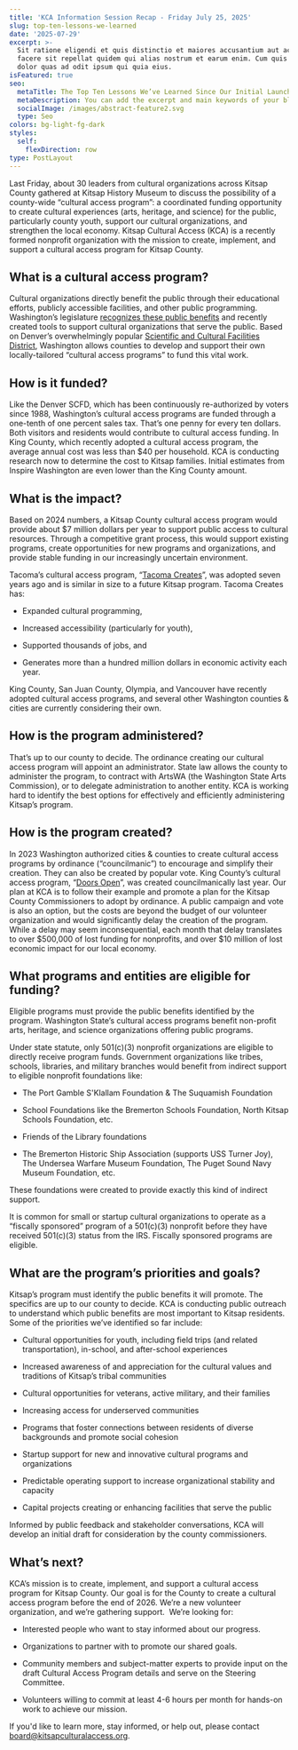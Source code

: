 ```yaml
---
title: 'KCA Information Session Recap - Friday July 25, 2025'
slug: top-ten-lessons-we-learned
date: '2025-07-29'
excerpt: >-
  Sit ratione eligendi et quis distinctio et maiores accusantium aut accusamus
  facere sit repellat quidem qui alias nostrum et earum enim. Cum quis sint eos
  dolor quas ad odit ipsum qui quia eius.
isFeatured: true
seo:
  metaTitle: The Top Ten Lessons We’ve Learned Since Our Initial Launch
  metaDescription: You can add the excerpt and main keywords of your blog post here.
  socialImage: /images/abstract-feature2.svg
  type: Seo
colors: bg-light-fg-dark
styles:
  self:
    flexDirection: row
type: PostLayout
---
```

Last Friday, about 30 leaders from cultural organizations across Kitsap County gathered at Kitsap History Museum to discuss the possibility of a county-wide “cultural access program”: a coordinated funding opportunity to create cultural experiences (arts, heritage, and science) for the public, particularly county youth, support our cultural organizations, and strengthen the local economy. Kitsap Cultural Access (KCA) is a recently formed nonprofit organization with the mission to create, implement, and support a cultural access program for Kitsap County.

## What is a cultural access program?

Cultural organizations directly benefit the public through their educational efforts, publicly accessible facilities, and other public programming. Washington’s legislature [recognizes these public benefits](https://app.leg.wa.gov/RCW/default.aspx?cite=36.160.010) and recently created tools to support cultural organizations that serve the public. Based on Denver’s overwhelmingly popular [Scientific and Cultural Facilities District](https://scfd.org/), Washington allows counties to develop and support their own locally-tailored “cultural access programs” to fund this vital work.

## How is it funded?

Like the Denver SCFD, which has been continuously re-authorized by voters since 1988, Washington’s cultural access programs are funded through a one-tenth of one percent sales tax. That’s one penny for every ten dollars. Both visitors and residents would contribute to cultural access funding. In King County, which recently adopted a cultural access program, the average annual cost was less than $40 per household. KCA is conducting research now to determine the cost to Kitsap families. Initial estimates from Inspire Washington are even lower than the King County amount.

## What is the impact?

Based on 2024 numbers, a Kitsap County cultural access program would provide about $7 million dollars per year to support public access to cultural resources. Through a competitive grant process, this would support existing programs, create opportunities for new programs and organizations, and provide stable funding in our increasingly uncertain environment.

Tacoma’s cultural access program, “[Tacoma Creates](https://www.tacomacreates.org/)”, was adopted seven years ago and is similar in size to a future Kitsap program. Tacoma Creates has:

*   Expanded cultural programming,

*   Increased accessibility (particularly for youth),

*   Supported thousands of jobs, and

*   Generates more than a hundred million dollars in economic activity each year.

King County, San Juan County, Olympia, and Vancouver have recently adopted cultural access programs, and several other Washington counties & cities are currently considering their own.

## How is the program administered?

That’s up to our county to decide. The ordinance creating our cultural access program will appoint an administrator. State law allows the county to administer the program, to contract with ArtsWA (the Washington State Arts Commission), or to delegate administration to another entity. KCA is working hard to identify the best options for effectively and efficiently administering Kitsap’s program.

## How is the program created?

In 2023 Washington authorized cities & counties to create cultural access programs by ordinance (“councilmanic”) to encourage and simplify their creation. They can also be created by popular vote. King County’s cultural access program, “[Doors Open](https://www.4culture.org/doors-open/doors-open-programs/)”, was created councilmanically last year. Our plan at KCA is to follow their example and promote a plan for the Kitsap County Commissioners to adopt by ordinance. A public campaign and vote is also an option, but the costs are beyond the budget of our volunteer organization and would significantly delay the creation of the program. While a delay may seem inconsequential, each month that delay translates to over $500,000 of lost funding for nonprofits, and over $10 million of lost economic impact for our local economy. 

## What programs and entities are eligible for funding?

Eligible programs must provide the public benefits identified by the program. Washington State’s cultural access programs benefit non-profit arts, heritage, and science organizations offering public programs.

Under state statute, only 501(c)(3) nonprofit organizations are eligible to directly receive program funds. Government organizations like tribes, schools, libraries, and military branches would benefit from indirect support to eligible nonprofit foundations like:

*   The Port Gamble S'Klallam Foundation & The Suquamish Foundation

*   School Foundations like the Bremerton Schools Foundation, North Kitsap Schools Foundation, etc.

*   Friends of the Library foundations

*   The Bremerton Historic Ship Association (supports USS Turner Joy), The Undersea Warfare Museum Foundation, The Puget Sound Navy Museum Foundation, etc.

These foundations were created to provide exactly this kind of indirect support.

It is common for small or startup cultural organizations to operate as a “fiscally sponsored” program of a 501(c)(3) nonprofit before they have received 501(c)(3) status from the IRS. Fiscally sponsored programs are eligible.

## What are the program’s priorities and goals?

Kitsap’s program must identify the public benefits it will promote. The specifics are up to our county to decide. KCA is conducting public outreach to understand which public benefits are most important to Kitsap residents. Some of the priorities we’ve identified so far include:

*   Cultural opportunities for youth, including field trips (and related transportation), in-school, and after-school experiences

*   Increased awareness of and appreciation for the cultural values and traditions of Kitsap’s tribal communities

*   Cultural opportunities for veterans, active military, and their families

*   Increasing access for underserved communities 

*   Programs that foster connections between residents of diverse backgrounds and promote social cohesion

*   Startup support for new and innovative cultural programs and organizations

*   Predictable operating support to increase organizational stability and capacity 

*   Capital projects creating or enhancing facilities that serve the public

Informed by public feedback and stakeholder conversations, KCA will develop an initial draft for consideration by the county commissioners.

## What’s next?

KCA’s mission is to create, implement, and support a cultural access program for Kitsap County. Our goal is for the County to create a cultural access program before the end of 2026. We’re a new volunteer organization, and we’re gathering support.  We’re looking for:

*   Interested people who want to stay informed about our progress.

*   Organizations to partner with to promote our shared goals.

*   Community members and subject-matter experts to provide input on the draft Cultural Access Program details and serve on the Steering Committee.

*   Volunteers willing to commit at least 4-6 hours per month for hands-on work to achieve our mission.

If you'd like to learn more, stay informed, or help out, please contact <board@kitsapculturalaccess.org>.
